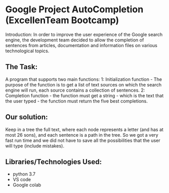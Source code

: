 # Google Project AutoCompletion (ExcellenTeam Bootcamp)
Introduction:
In order to improve the user experience of the Google search engine, the development team decided to allow the completion of sentences from articles, documentation and information files on various technological topics.
## The Task:
A program that supports two main functions: 1: Initialization function - The purpose of the function is to get a list of text sources on which the search engine will run, each source contains a collection of sentences. 2: Completion function - the function must get a string - which is the text that the user typed - the function must return the five best completions.
## Our solution:
Keep in a tree the full text, where each node represents a letter (and has at most 26 sons), and each sentence is a path in the tree. So we got a very fast run time and we did not have to save all the possibilities that the user will type (include mistakes).
## Libraries/Technologies Used:
* python 3.7
* VS code
* Google colab
